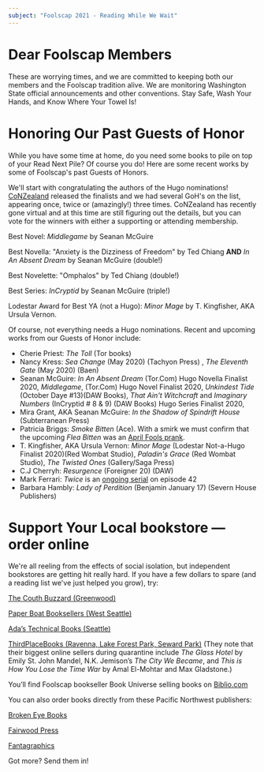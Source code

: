 ```yaml
---
subject: "Foolscap 2021 - Reading While We Wait"
---
```


# Dear Foolscap Members
These are worrying times, and we are committed to keeping both our members and the Foolscap tradition alive.  We are monitoring Washington State official announcements and other conventions.  Stay Safe, Wash Your Hands, and Know Where Your Towel Is!

# Honoring Our Past Guests of Honor

While you have some time at home, do you need some books to pile on top of your Read Next Pile? Of course you do! Here are some recent works by some of Foolscap's past Guests of Honors.

We'll start with congratulating the authors of the Hugo nominations! [CoNZealand](https://conzealand.nz/about/explore-worldcon/world-science-fiction-society-about/hugo-awards) released the finalists and we had several GoH's on the list, appearing once, twice or (amazingly!) three times. CoNZealand has recently gone virtual and at this time are still figuring out the details, but you can vote for the winners with either a supporting or attending membership. 

Best Novel: *Middlegame* by Seanan McGuire

Best Novella: "Anxiety is the Dizziness of Freedom" by Ted Chiang **AND** *In An Absent Dream* by Seanan McGuire (double!)

Best Novelette:  "Omphalos" by Ted Chiang (double!)

Best Series: *InCryptid* by Seanan McGuire (triple!)

Lodestar Award for Best YA (not a Hugo): *Minor Mage* by T. Kingfisher, AKA Ursula Vernon.

Of course, not everything needs a Hugo nominations. Recent and upcoming works from our Guests of Honor include:

- Cherie Priest: *The Toll* (Tor books)
- Nancy Kress: *Sea Change* (May 2020) (Tachyon Press) , *The Eleventh Gate* (May 2020) (Baen)
- Seanan McGuire: *In An Absent Dream* (Tor.Com) Hugo Novella Finalist 2020, *Middlegame*, (Tor.Com) Hugo Novel Finalist 2020, *Unkindest Tide* (October Daye #13)(DAW Books), *That Ain't Witchcraft* and  *Imaginary Numbers* (InCryptid # 8 & 9) (DAW Books) Hugo Series Finalist 2020,  
- Mira Grant, AKA Seanan McGuire: *In the Shadow of Spindrift House* (Subterranean Press) 
- Patricia Briggs: *Smoke Bitten* (Ace). With a smirk we must confirm that the upcoming *Flea Bitten* was an [April Fools prank](http://www.patriciabriggs.com/old%20posts/index.shtml).
- T. Kingfisher, AKA Ursula Vernon: *Minor Mage* (Lodestar Not-a-Hugo Finalist 2020)(Red Wombat Studio), *Paladin's Grace* (Red Wombat Studio), *The Twisted Ones* (Gallery/Saga Press)
- C.J Cherryh:  *Resurgence* (Foreigner 20) (DAW)
- Mark Ferrari: *Twice* is an [ongoing serial](https://www.twice-the-serial.com/) on episode 42
- Barbara Hambly: *Lady of Perdition* (Benjamin January 17) (Severn House Publishers)

# Support Your Local bookstore — order online

We're all reeling from the effects of social isolation, but independent bookstores are getting hit really hard. If you have a few dollars to spare (and a reading list we've just helped you grow), try: 


[The Couth Buzzard (Greenwood)](http://www.buonobuzzard.com)

[Paper Boat Booksellers (West Seattle)](http://paperboatbooksellers.com)

[Ada’s Technical Books (Seattle)](https://www.adasbooks.com/content/store)

[ThirdPlaceBooks (Ravenna, Lake Forest Park, Seward Park)](http://thirdplacebooks.com)
(They note that their biggest online sellers during quarantine include *The Glass Hotel* by Emily St. John Mandel, N.K. Jemison’s *The City We Became*, and *This is How You Lose the Time War* by Amal El-Mohtar and Max Gladstone.)

You’ll find Foolscap bookseller Book Universe selling books on [Biblio.com](
https://www.biblio.com/search.php?order=pricedesc&dealer_id=1715224)


You can also order books directly from these Pacific Northwest publishers:

[Broken Eye Books](https://www.brokeneyebooks.com/store/c1/Featured_Products.html#/)

[Fairwood Press](https://www.fairwoodpress.com/catalog.html)

[Fantagraphics](https://www.fantagraphics.com/products)

Got more? Send them in!
